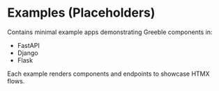 # Examples (Placeholders)

Contains minimal example apps demonstrating Greeble components in:
- FastAPI
- Django
- Flask

Each example renders components and endpoints to showcase HTMX flows.
